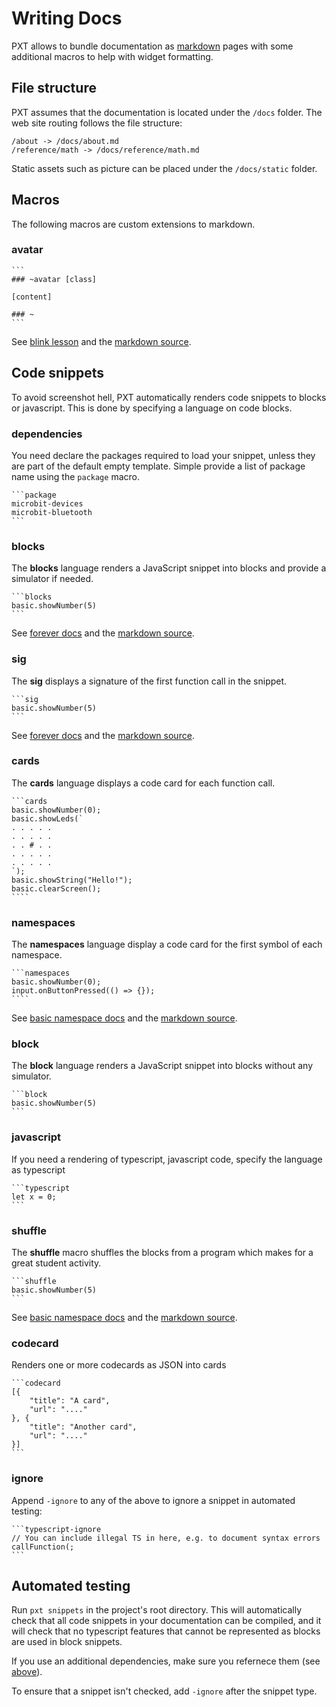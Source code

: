 # Writing Docs

PXT allows to bundle documentation as [markdown](https://github.com/adam-p/markdown-here/wiki/Markdown-Cheatsheet) pages
with some additional macros to help with widget formatting.

## File structure

PXT assumes that the documentation is located under the ``/docs`` folder. The web site routing follows the file structure:

```
/about -> /docs/about.md
/reference/math -> /docs/reference/math.md
```

Static assets such as picture can be placed under the ``/docs/static`` folder.

## Macros

The following macros are custom extensions to markdown.

### avatar

    ```
    ### ~avatar [class]

    [content]

    ### ~
    ```
    
See [blink lesson](https://m.pxt.io/lessons/blink/activity) 
and the [markdown source](https://github.com/Microsoft/pxt-microbit/blob/master/docs/lessons/blink/activity.md).
    

## Code snippets

To avoid screenshot hell, PXT automatically renders code snippets to blocks or javascript. This is done by specifying a language on code blocks.

### dependencies

You need declare the packages required to load your snippet, unless they are part of the default empty template. 
Simple provide a list of package name using the ``package`` macro.

    ```package
    microbit-devices
    microbit-bluetooth
    ```

### blocks

The **blocks** language renders a JavaScript snippet into blocks and provide a simulator if needed.

    ```blocks
    basic.showNumber(5)
    ```
See [forever docs](https://m.pxt.io/reference/basic/show-string) 
and the [markdown source](https://github.com/Microsoft/pxt-microbit/blob/master/docs/reference/basic/forever.md).

### sig

The **sig** displays a signature of the first function call in the snippet.

    ```sig
    basic.showNumber(5)
    ```

See [forever docs](https://m.pxt.io/reference/basic/show-string) 
and the [markdown source](https://github.com/Microsoft/pxt-microbit/blob/master/docs/reference/basic/forever.md).

### cards

The **cards** language displays a code card for each function call.

    ```cards
    basic.showNumber(0);
    basic.showLeds(`
    . . . . .
    . . . . .
    . . # . .
    . . . . .
    . . . . .
    `);
    basic.showString("Hello!");
    basic.clearScreen();
    ````
    
### namespaces

The **namespaces** language display a code card for the first symbol of each namespace.    

    ```namespaces
    basic.showNumber(0);
    input.onButtonPressed(() => {});
    ````
See [basic namespace docs](https://m.pxt.io/reference) 
and the [markdown source](https://github.com/Microsoft/pxt-microbit/blob/master/docs/reference.md).

### block

The **block** language renders a JavaScript snippet into blocks without any simulator.

    ```block
    basic.showNumber(5)
    ```

### javascript

If you need a rendering of typescript, javascript code, specify the language as typescript

    ```typescript
    let x = 0;
    ```

### shuffle

The **shuffle** macro shuffles the blocks from a program which makes for a great student activity.

    ```shuffle
    basic.showNumber(5)
    ```

See [basic namespace docs](https://m.pxt.io/reference/basic) 
and the [markdown source](https://github.com/Microsoft/pxt-microbit/blob/master/docs/reference/basic.md).

### codecard

Renders one or more codecards as JSON into cards

    ```codecard
    [{ 
        "title": "A card", 
        "url": "...." 
    }, {
        "title": "Another card", 
        "url": "...." 
    }]
    ```
  
### ignore

Append `-ignore` to any of the above to ignore a snippet in automated testing:

    ```typescript-ignore
    // You can include illegal TS in here, e.g. to document syntax errors
    callFunction(;
    ```

## Automated testing

Run `pxt snippets` in the project's root directory. This will automatically check that all code
snippets in your documentation can be compiled, and it will check that no typescript features 
that cannot be represented as blocks are used in block snippets.

If you use an additional dependencies, make sure you refernece them (see [above](#dependencies)). 

To ensure that a snippet isn't checked, add `-ignore` after the snippet type.